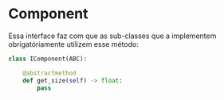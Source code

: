 # Component

Essa interface faz com que as sub-classes que a implementem obrigatóriamente utilizem esse método:

```python
class IComponent(ABC):

    @abstractmethod
    def get_size(self) -> float:
        pass
```